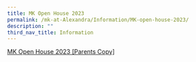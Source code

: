 ```yaml
---
title: MK Open House 2023
permalink: /mk-at-Alexandra/Information/MK-open-house-2023/
description: ""
third_nav_title: Information
---
```

[MK Open House 2023 [Parents Copy]](/files/MK%20Open%20House%202023%202.pdf)